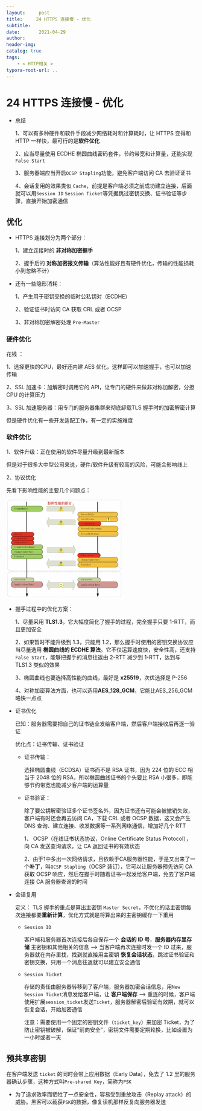 ```yaml
---
layout:     post
title:     24 HTTPS 连接慢 - 优化
subtitle:  
date:       2021-04-29
author:     
header-img: 
catalog: true
tags:
    - < HTTP相关 >
typora-root-url: ..
---
```



# 24 HTTPS 连接慢 - 优化

- 总结

    1、可以有多种硬件和软件手段减少网络耗时和计算耗时，让 HTTPS 变得和 HTTP 一样快，最可行的是**软件优化**

    2、应当尽量使用 ECDHE 椭圆曲线密码套件，节约带宽和计算量，还能实现 `False Start`

    3、服务器端应当开启`OCSP Stapling`功能，避免客户端访问 CA 去验证证书

    4、会话复用的效果类似 `Cache`，前提是客户端必须之前成功建立连接，后面就可以用`Session ID` `Session Ticket`等凭据跳过密钥交换、证书验证等步骤，直接开始加密通信

## 优化
- HTTPS 连接划分为两个部分：

    1、建立连接时的 **非对称加密握手**

    2、握手后的 **对称加密报文传输**（算法性能好且有硬件优化，传输的性能损耗小到忽略不计）

- 还有一些隐形消耗：

    1、产生用于密钥交换的临时公私钥对（ECDHE）

    2、验证证书时访问 CA 获取 CRL 或者 OCSP

    3、非对称加密解密处理 `Pre-Master`

### 硬件优化
花钱 ：

1、选择更快的CPU，最好还内建 AES 优化，这样即可以加速握手，也可以加速传输

2、SSL 加速卡：加解密时调用它的 API，让专门的硬件来做非对称加解密，分担 CPU 的计算压力

3、SSL 加速服务器：用专门的服务器集群来彻底卸载TLS 握手时的加密解密计算

但是硬件优化有一些开发适配工作，有一定的实施难度

### 软件优化
1、软件升级：正在使用的软件尽量升级到最新版本

但是对于很多大中型公司来说，硬件/软件升级有较高的风险，可能会影响线上

2、协议优化

先看下影响性能的主要几个问题点：

<img src="/../img/assets_2019/image-20210429135556547.png" alt="image-20210429135556547" style="zoom:30%;" />

- 握手过程中的优化方案：

    1、尽量采用 **TLS1.3**，它大幅度简化了握手的过程，完全握手只要 1-RTT，而且更加安全

    2、如果暂时不能升级到 1.3，只能用 1.2，那么握手时使用的密钥交换协议应当尽量选用 **椭圆曲线的 ECDHE 算法**。它不仅运算速度快，安全性高，还支持`False Start`，能够把握手的消息往返由 2-RTT 减少到 1-RTT，达到与 TLS1.3 类似的效果

    3、椭圆曲线也要选择高性能的曲线，最好是 **x25519**，次优选择是 P-256

    4、对称加密算法方面，也可以选用**AES_128_GCM**，它能比AES_256_GCM略快一点点

- 证书优化

    已知：服务器需要把自己的证书链全发给客户端，然后客户端接收后再逐一验证

    优化点：证书传输、证书验证

    - 证书传输：

        选择椭圆曲线（ECDSA）证书而不是 RSA 证书，因为 224 位的 ECC 相当于 2048 位的 RSA，所以椭圆曲线证书的个头要比 RSA 小很多，即能够节约带宽也能减少客户端的运算量

    - 证书验证：

        除了要公钥解密验证多个证书签名外，因为证书还有可能会被撤销失效，客户端有时还会再去访问 CA，下载 CRL 或者 OCSP 数据，这又会产生 DNS 查询、建立连接、收发数据等一系列网络通信，增加好几个 RTT

        1、 OCSP（在线证书状态协议，Online Certificate Status Protocol），向 CA 发送查询请求，让 CA 返回证书的有效状态

        2、由于1中多出一次网络请求，且依赖于CA服务器性能，于是又出来了一个**补丁**，叫`OCSP Stapling`（OCSP 装订），它可以让服务器预先访问 CA 获取 OCSP 响应，然后在握手时随着证书一起发给客户端，免去了客户端连接 CA 服务器查询的时间

-   会话复用
    
    定义： TLS 握手的重点是算出主密钥 `Master Secret`，不优化的话主密钥每次连接都要**重新计算**，优化方式就是将算出来的主密钥缓存一下重用
    
    - `Session ID`
    
        客户端和服务器首次连接后各自保存一个 **会话的 ID 号**，**服务器内存里存储** 主密钥和其他相关的信息 --> 当客户端再次连接时发一个 ID 过来，服务器就在内存里找，找到就直接用主密钥 **恢复会话状态**，跳过证书验证和密钥交换，只用一个消息往返就可以建立安全通信
    
    - `Session Ticket`
    
        存储的责任由服务器转移到了客户端，服务器加密会话信息，用`New Session Ticket`消息发给客户端，让 **客户端保存** --> 重连的时候，客户端使用扩展`session_ticket`发送`Ticket`，服务器解密后验证有效期，就可以恢复会话，开始加密通信
    
        注意：需要使用一个固定的密钥文件（`ticket_key`）来加密 Ticket，为了防止密钥被破解，保证“前向安全”，密钥文件需要定期轮换，比如设置为一小时或者一天

## 预共享密钥
在客户端发送 `ticket` 的同时会带上应用数据（Early Data），免去了 1.2 里的服务器确认步骤，这种方式叫`Pre-shared Key`，简称为`PSK`
-   为了追求效率而牺牲了一点安全性，容易受到重放攻击（Replay attack）的威胁。黑客可以截获`PSK`的数据，像复读机那样反复向服务器发送